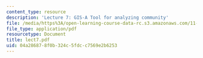 ```yaml
---
content_type: resource
description: 'Lecture 7: GIS-A Tool for analyzing community'
file: /media/https%3A/open-learning-course-data-rc.s3.amazonaws.com/11-204-planning-communications-and-digital-media-fall-2004/04a286878f0b324c5fdcc7569e2b6253_lect7.pdf
file_type: application/pdf
resourcetype: Document
title: lect7.pdf
uid: 04a28687-8f0b-324c-5fdc-c7569e2b6253
---
```


